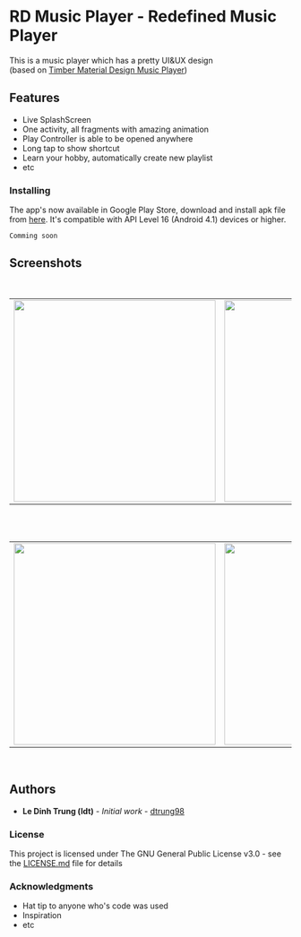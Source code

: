 # RD Music Player - Redefined Music Player
This is a  music player which has a pretty UI&UX design
</br>(based on [Timber Material Design Music Player](https://github.com/naman14/Timber))

## Features

* Live SplashScreen
* One activity, all fragments with amazing animation
* Play Controller is able to be opened anywhere
* Long tap to show shortcut
* Learn your hobby, automatically create new playlist
* etc

### Installing
The app's now available in Google Play Store, download and install apk file from [here](http://play.google.com/something). It's compatible with API Level 16 (Android 4.1) devices or higher.
```
Comming soon
```
## Screenshots
</br>
<div align="center">
   <table align="center" border="0" >
  <tr>
    <td>
<img width="360"
src="https://user-images.githubusercontent.com/33343210/47192822-9212a880-d379-11e8-82cd-30f4839156af.png"/>
       <td><img width="360"
src="https://user-images.githubusercontent.com/33343210/47192827-99d24d00-d379-11e8-80f5-98f0edd59bbe.png"/>
    </td>
     <td> <img width="360"
src="https://user-images.githubusercontent.com/33343210/47192828-99d24d00-d379-11e8-8480-cfce7309c1d3.png"/></td>
  </table>
  </div>
</br>
<div align="center">
  <table align="center" border="0" >
  <tr>
    <td> <img width="360"
src="https://user-images.githubusercontent.com/33343210/45993363-d5e6fa80-c0b8-11e8-8376-cf362128c822.png"/></td>
     <td> <img width="360"
src="https://user-images.githubusercontent.com/33343210/47193085-42cd7780-d37b-11e8-85cc-d3c4dbcb2499.png"/></td>
     <td> <img width="360"
src="https://user-images.githubusercontent.com/33343210/47192969-ac00bb00-d37a-11e8-9134-c158e7298dbd.png"/></td>
  </tr>
</table>
  </div>
</br>

## Authors

* **Le Dinh Trung (ldt)** - *Initial work* - [dtrung98](https://github.com/dtrung98)


### License

This project is licensed under The GNU General Public License v3.0 - see the [LICENSE.md](/LICENSE) file for details

### Acknowledgments

* Hat tip to anyone who's code was used
* Inspiration
* etc

